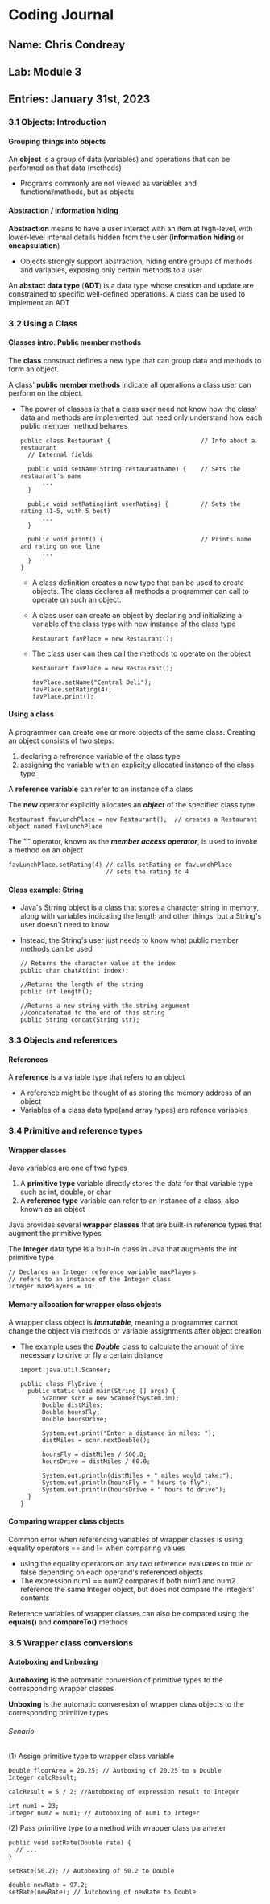 # Coding Journal
## Name: Chris Condreay
## Lab: Module 3
## Entries: January 31st, 2023

### 3.1 Objects: Introduction

#### Grouping things into objects

An **object** is a group of data (variables) and operations that can be performed on that data (methods)

  - Programs commonly are not viewed as variables and functions/methods, but as objects

#### Abstraction / Information hiding

**Abstraction** means to have a user interact with an item at high-level, with lower-level internal details hidden from the user (**information hiding** or **encapsulation**)

  - Objects strongly support abstraction, hiding entire groups of methods and variables, exposing only certain methods to a user

An **abstact data type** (**ADT**) is a data type whose creation and update are constrained to specific well-defined operations. A class can be used to implement an ADT

### 3.2 Using a Class

#### Classes intro: Public member methods

The **class** construct defines a new type that can group data and methods to form an object.

A class' **public member methods** indicate all operations a class user can perform on the object.

  - The power of classes is that a class user need not know how the class' data and methods are implemented, but need only understand how each public member method behaves

        public class Restaurant {                         // Info about a restaurant
          // Internal fields

          public void setName(String restaurantName) {    // Sets the restaurant's name
              ...
          }

          public void setRating(int userRating) {         // Sets the rating (1-5, with 5 best)
              ...
          }

          public void print() {                           // Prints name and rating on one line
              ...
          }
        }

      - A class definition creates a new type that can be used to create objects. The class declares all methods a programmer can call to operate on such an object.
      - A class user can create an object by declaring and initializing a variable of the class type with new instance of the class type

            Restaurant favPlace = new Restaurant();

      - The class user can then call the methods to operate on the object

            Restaurant favPlace = new Restaurant();
            
            favPlace.setName("Central Deli");
            favPlace.setRating(4);
            favPlace.print();
      
#### Using a class

A programmer can create one or more objects of the same class. Creating an object consists of two steps:
  1. declaring a refrerence variable of the class type
  2. assigning the variable with an explicit;y allocated instance of the class type

A **reference variable** can refer to an instance of a class

The **new** operator explicitly allocates an ***object*** of the specified class type

    Restaurant favLunchPlace = new Restaurant();  // creates a Restaurant object named favLunchPlace

The "." operator, known as the ***member access operator***, is used to invoke a method on an object

    favLunchPlace.setRating(4) // calls setRating on favLunchPlace
                               // sets the rating to 4

#### Class example: String

- Java's Strring object is a class that stores a character string in memory, along with variables indicating the length and other things, but a String's user doesn't need to know

- Instead, the String's user just needs to know what public member methods can be used

      // Returns the character value at the index
      public char chatAt(int index);

      //Returns the length of the string
      public int length();

      //Returns a new string with the string argument
      //concatenated to the end of this string
      public String concat(String str);

### 3.3 Objects and references

#### References

A **reference** is a variable type that refers to an object

  - A reference might be thought of as storing the memory address of an object
  - Variables of a class data type(and array types) are refence variables

### 3.4 Primitive and reference types

#### Wrapper classes

Java variables are one of two types

  1. A **primitive type** variable directly stores the data for that variable type such as int, double, or char
  2. A **reference type** variable can refer to an instance of a class, also known as an object

Java provides several **wrapper classes** that are built-in reference types that augment the primitive types

The **Integer** data type is a built-in class in Java that augments the int primitive type

    // Declares an Integer reference variable maxPlayers
    // refers to an instance of the Integer class
    Integer maxPlayers = 10;

#### Memory allocation for wrapper class objects

A wrapper class object is ***immutable***, meaning a programmer cannot change the object via methods or variable assignments after object creation

  - The example uses the ***Double*** class to calculate the amount of time necessary to drive or fly a certain distance

        import java.util.Scanner;

        public class FlyDrive {
          public static void main(String [] args) {
              Scanner scnr = new Scanner(System.in);
              Double distMiles; 
              Double hoursFly;
              Double hoursDrive;

              System.out.print("Enter a distance in miles: ");
              distMiles = scnr.nextDouble();

              hoursFly = distMiles / 500.0;
              hoursDrive = distMiles / 60.0;

              System.out.println(distMiles + " miles would take:");
              System.out.println(hoursFly + " hours to fly");
              System.out.println(hoursDrive + " hours to drive");
          }
        }

#### Comparing wrapper class objects

Common error when referencing variables of wrapper classes is using equality operators == and != when comparing values

  - using the equality operators on any two reference evaluates to true or false depending on each operand's referenced objects
  - The expression num1 == num2 compares if both num1 and num2 reference the same Integer object, but does not compare the Integers' contents

Reference variables of wrapper classes can also be compared using the **equals()** and **compareTo()** methods

### 3.5 Wrapper class conversions

#### Autoboxing and Unboxing

**Autoboxing** is the automatic conversion of primitive types to the corresponding wrapper classes

**Unboxing** is the automatic converesion of wrapper class objects to the corresponding primitive types

###### Senario
(1) Assign primitive type to wrapper class variable

    Double floorArea = 20.25; // Autboxing of 20.25 to a Double
    Integer calcResult;

    calcResult = 5 / 2; //Autoboxing of expression result to Integer

    int num1 = 23;
    Integer num2 = num1; // Autoboxing of num1 to Integer

(2) Pass primitive type to a method with wrapper class parameter

    public void setRate(Double rate) {
      // ...
    }

    setRate(50.2); // Autoboxing of 50.2 to Double

    double newRate = 97.2;
    setRate(newRate); // Autoboxing of newRate to Double
